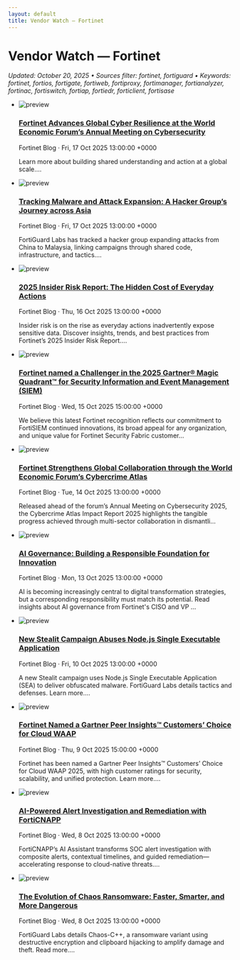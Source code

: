 ```yaml
---
layout: default
title: Vendor Watch — Fortinet
---
```


<link rel="stylesheet" href="{{ '/assets/css/cards.css' | relative_url }}">

# Vendor Watch — Fortinet

_Updated: October 20, 2025 • Sources filter: fortinet, fortiguard • Keywords: fortinet, fortios, fortigate, fortiweb, fortiproxy, fortimanager, fortianalyzer, fortinac, fortiswitch, fortiap, fortiedr, forticlient, fortisase_

<ul class="cards">
<li class="card">
  <img src="https://feeds.fortinet.com/content/dam/fortinet-blog/fortinet-logo-white.svg" alt="preview">
  <div>
    <h3><a href="https://feeds.fortinet.com/~/926393039/0/fortinet/blogs~Fortinet-Advances-Global-Cyber-Resilience-at-the-World-Economic-Forum%e2%80%99s-Annual-Meeting-on-Cybersecurity" target="_blank" rel="noopener">Fortinet Advances Global Cyber Resilience at the World Economic Forum’s Annual Meeting on Cybersecurity</a></h3>
    <div class="meta">Fortinet Blog · Fri, 17 Oct 2025 13:00:00 +0000</div>
    <p>Learn more about building shared understanding and action at a global scale.…</p>
  </div>
</li>
<li class="card">
  <img src="https://feeds.fortinet.com/content/dam/fortinet-blog/fortinet-logo-white.svg" alt="preview">
  <div>
    <h3><a href="https://feeds.fortinet.com/~/926392919/0/fortinet/blogs~Tracking-Malware-and-Attack-Expansion-A-Hacker-Group%e2%80%99s-Journey-across-Asia" target="_blank" rel="noopener">Tracking Malware and Attack Expansion: A Hacker Group’s Journey across Asia</a></h3>
    <div class="meta">Fortinet Blog · Fri, 17 Oct 2025 13:00:00 +0000</div>
    <p>FortiGuard Labs has tracked a hacker group expanding attacks from China to Malaysia, linking campaigns through shared code, infrastructure, and tactics.…</p>
  </div>
</li>
<li class="card">
  <img src="https://feeds.fortinet.com/content/dam/fortinet-blog/fortinet-logo-white.svg" alt="preview">
  <div>
    <h3><a href="https://feeds.fortinet.com/~/926339915/0/fortinet/blogs~Insider-Risk-Report-The-Hidden-Cost-of-Everyday-Actions" target="_blank" rel="noopener">2025 Insider Risk Report: The Hidden Cost of Everyday Actions</a></h3>
    <div class="meta">Fortinet Blog · Thu, 16 Oct 2025 13:00:00 +0000</div>
    <p>Insider risk is on the rise as everyday actions inadvertently expose sensitive data. Discover insights, trends, and best practices from Fortinet’s 2025 Insider Risk Report.…</p>
  </div>
</li>
<li class="card">
  <img src="https://www.fortinet.com/content/dam/fortinet-blog/article-heros/fortisiem-recognition-blog-highlight-hero.jpg" alt="preview">
  <div>
    <h3><a href="https://feeds.fortinet.com/~/926297867/0/fortinet/blogs~Fortinet-named-a-Challenger-in-the-Gartner%c2%ae-Magic-Quadrant%e2%84%a2-for-Security-Information-and-Event-Management-SIEM" target="_blank" rel="noopener">Fortinet named a Challenger in the 2025 Gartner® Magic Quadrant™ for Security Information and Event Management (SIEM)</a></h3>
    <div class="meta">Fortinet Blog · Wed, 15 Oct 2025 15:00:00 +0000</div>
    <p>We believe this latest Fortinet recognition reflects our commitment to FortiSIEM continued innovations, its broad appeal for any organization, and unique value for Fortinet Security Fabric customer…</p>
  </div>
</li>
<li class="card">
  <img src="https://feeds.fortinet.com/content/dam/fortinet-blog/fortinet-logo-white.svg" alt="preview">
  <div>
    <h3><a href="https://feeds.fortinet.com/~/926236940/0/fortinet/blogs~Fortinet-Strengthens-Global-Collaboration-through-the-World-Economic-Forum%e2%80%99s-Cybercrime-Atlas" target="_blank" rel="noopener">Fortinet Strengthens Global Collaboration through the World Economic Forum’s Cybercrime Atlas</a></h3>
    <div class="meta">Fortinet Blog · Tue, 14 Oct 2025 13:00:00 +0000</div>
    <p>Released ahead of the forum’s Annual Meeting on Cybersecurity 2025, the Cybercrime Atlas Impact Report 2025 highlights the tangible progress achieved through multi-sector collaboration in dismantli…</p>
  </div>
</li>
<li class="card">
  <img src="https://feeds.fortinet.com/content/dam/fortinet-blog/fortinet-logo-white.svg" alt="preview">
  <div>
    <h3><a href="https://feeds.fortinet.com/~/926187488/0/fortinet/blogs~AI-Governance-Building-a-Responsible-Foundation-for-Innovation" target="_blank" rel="noopener">AI Governance: Building a Responsible Foundation for Innovation</a></h3>
    <div class="meta">Fortinet Blog · Mon, 13 Oct 2025 13:00:00 +0000</div>
    <p>AI is becoming increasingly central to digital transformation strategies, but a corresponding responsibility must match its potential. Read insights about AI governance from Fortinet&#x27;s CISO and VP …</p>
  </div>
</li>
<li class="card">
  <img src="https://feeds.fortinet.com/content/dam/fortinet-blog/fortinet-logo-white.svg" alt="preview">
  <div>
    <h3><a href="https://feeds.fortinet.com/~/926060729/0/fortinet/blogs~New-Stealit-Campaign-Abuses-Nodejs-Single-Executable-Application" target="_blank" rel="noopener">New Stealit Campaign Abuses Node.js Single Executable Application</a></h3>
    <div class="meta">Fortinet Blog · Fri, 10 Oct 2025 13:00:00 +0000</div>
    <p>A new Stealit campaign uses Node.js Single Executable Application (SEA) to deliver obfuscated malware. FortiGuard Labs details tactics and defenses. Learn more.…</p>
  </div>
</li>
<li class="card">
  <img src="https://feeds.fortinet.com/content/dam/fortinet-blog/fortinet-logo-white.svg" alt="preview">
  <div>
    <h3><a href="https://feeds.fortinet.com/~/926019641/0/fortinet/blogs~Fortinet-Named-a-Gartner-Peer-Insights%e2%84%a2-Customers%e2%80%99-Choice-for-Cloud-WAAP" target="_blank" rel="noopener">Fortinet Named a Gartner Peer Insights™ Customers’ Choice for Cloud WAAP</a></h3>
    <div class="meta">Fortinet Blog · Thu, 9 Oct 2025 15:00:00 +0000</div>
    <p>Fortinet has been named a Gartner Peer Insights™ Customers’ Choice for Cloud WAAP 2025, with high customer ratings for security, scalability, and unified protection. Learn more.…</p>
  </div>
</li>
<li class="card">
  <img src="https://feeds.fortinet.com/content/dam/fortinet-blog/fortinet-logo-white.svg" alt="preview">
  <div>
    <h3><a href="https://feeds.fortinet.com/~/925949693/0/fortinet/blogs~AIPowered-Alert-Investigation-and-Remediation-with-FortiCNAPP" target="_blank" rel="noopener">AI-Powered Alert Investigation and Remediation with FortiCNAPP</a></h3>
    <div class="meta">Fortinet Blog · Wed, 8 Oct 2025 13:00:00 +0000</div>
    <p>FortiCNAPP’s AI Assistant transforms SOC alert investigation with composite alerts, contextual timelines, and guided remediation—accelerating response to cloud-native threats.…</p>
  </div>
</li>
<li class="card">
  <img src="https://feeds.fortinet.com/content/dam/fortinet-blog/fortinet-logo-white.svg" alt="preview">
  <div>
    <h3><a href="https://feeds.fortinet.com/~/925949441/0/fortinet/blogs~The-Evolution-of-Chaos-Ransomware-Faster-Smarter-and-More-Dangerous" target="_blank" rel="noopener">The Evolution of Chaos Ransomware: Faster, Smarter, and More Dangerous</a></h3>
    <div class="meta">Fortinet Blog · Wed, 8 Oct 2025 13:00:00 +0000</div>
    <p>FortiGuard Labs details Chaos-C++, a ransomware variant using destructive encryption and clipboard hijacking to amplify damage and theft. Read more.…</p>
  </div>
</li>
</ul>
